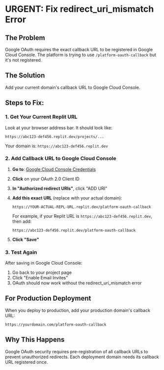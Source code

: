 # URGENT: Fix redirect_uri_mismatch Error

## The Problem
Google OAuth requires the exact callback URL to be registered in Google Cloud Console. The platform is trying to use `/platform-oauth-callback` but it's not registered.

## The Solution
Add your current domain's callback URL to Google Cloud Console.

## Steps to Fix:

### 1. Get Your Current Replit URL
Look at your browser address bar. It should look like:
```
https://abc123-def456.replit.dev/projects/...
```

Your domain is: `https://abc123-def456.replit.dev`

### 2. Add Callback URL to Google Cloud Console
1. **Go to**: [Google Cloud Console Credentials](https://console.cloud.google.com/apis/credentials)
2. **Click** on your OAuth 2.0 Client ID
3. **In "Authorized redirect URIs"**, click "ADD URI"
4. **Add this exact URL** (replace with your actual domain):
   ```
   https://YOUR-ACTUAL-REPL-URL.replit.dev/platform-oauth-callback
   ```
   
   For example, if your Replit URL is `https://abc123-def456.replit.dev`, then add:
   ```
   https://abc123-def456.replit.dev/platform-oauth-callback
   ```

5. **Click "Save"**

### 3. Test Again
After saving in Google Cloud Console:
1. Go back to your project page
2. Click "Enable Email Invites"
3. OAuth should now work without the redirect_uri_mismatch error

## For Production Deployment
When you deploy to production, add your production domain's callback URL:
```
https://yourdomain.com/platform-oauth-callback
```

## Why This Happens
Google OAuth security requires pre-registration of all callback URLs to prevent unauthorized redirects. Each deployment domain needs its callback URL registered once.
